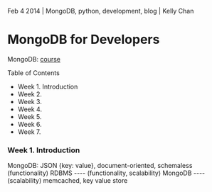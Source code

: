 Feb 4 2014 | MongoDB, python, development, blog | Kelly Chan
# MongoDB for Developers

MongoDB: [course](https://education.mongodb.com/courses/10gen/M101P/2014_February/about)  

Table of Contents
- Week 1. Introduction
- Week 2.
- Week 3.
- Week 4.
- Week 5.
- Week 6.
- Week 7.

### Week 1. Introduction
MongoDB: JSON {key: value}, document-oriented, schemaless
(functionality) RDBMS  \-\-\-\- (functionality, scalability) MongoDB \-\-\-\- (scalability) memcached, key value store  
